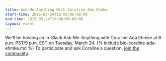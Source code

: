 ```yaml
---
title: Ask-Me-Anything With Coraline Ada Ehmke
start-time: 2015-03-24T18:00:00-08:00
end-time: 2015-03-24T19:00:00-08:00
layout: event
---
```

We'll be hosting an in-Slack Ask-Me-Anything with Coraline Ada Ehmke at 6 p.m. PST/9 p.m. EST on Tuesday, March 24.
{% include bio-coraline-ada-ehmke.md %}
To participate and ask Coraline a question, [join the community](https://zee8.typeform.com/to/b9wyG6).
